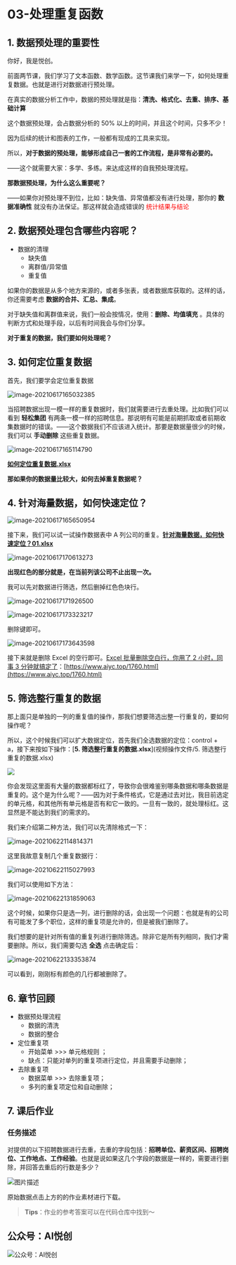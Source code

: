# 03-处理重复函数

## 1. 数据预处理的重要性

你好，我是悦创。

前面两节课，我们学习了文本函数、数学函数。这节课我们来学一下，如何处理重复数据。也就是进行对数据进行预处理。

在真实的数据分析工作中，数据的预处理就是指：**清洗、格式化、去重、排序、基础计算**

这个数据预处理，会占数据分析的 50% 以上的时间，并且这个时间，只多不少！

因为后续的统计和图表的工作，一般都有现成的工具来实现。

所以，**对于数据的预处理，能够形成自己一套的工作流程，是非常有必要的。**

——这个就需要大家：多学、多练。来达成这样的自我预处理流程。



**那数据预处理，为什么这么重要呢？**

——如果你对预处理不到位，比如：缺失值、异常值都没有进行处理，那你的 **数据准确性** 就没有办法保证。那这样就会造成错误的 <font color="red">统计结果与结论</font>



## 2. 数据预处理包含哪些内容呢？

- 数据的清理
    - 缺失值
    - 离群值/异常值
    - 重复值

如果你的数据是从多个地方来源的，或者多张表，或者数据库获取的。这样的话，你还需要考虑 **数据的合并、汇总、集成**。

对于缺失值和离群值来说，我们一般会按情况，使用：**删除、均值填充** 。具体的判断方式和处理手段，以后有时间我会与你们分享。

**对于重复的数据，我们要如何处理呢？**



## 3. 如何定位重复数据

首先，我们要学会定位重复数据

![image-20210617165032385](README.assets/image-20210617165032385.png)

当招聘数据出现一模一样的重复数据时，我们就需要进行去重处理。比如我们可以看到 **轻松集团** 有两条一模一样的招聘信息。那说明有可能是前期抓取或者前期收集数据时的错误。——这个数据我们不应该进入统计。那要是数据量很少的时候，我们可以 **手动删除** 这些重复数据。

![image-20210617165114790](README.assets/image-20210617165114790.png)

[**如何定位重复数据.xlsx**](视频操作文件/如何定位重复数据.xlsx)

**那如果你的数据量比较大，如何去掉重复数据呢？**



## 4. 针对海量数据，如何快速定位？

![image-20210617165650954](README.assets/image-20210617165650954.png)

接下来，我们可以试一试操作数据表中 A 列公司的重复。[**针对海量数据，如何快速定位？01.xlsx**](视频操作文件/针对海量数据，如何快速定位？01.xlsx)

![image-20210617170613273](README.assets/image-20210617170613273.png)

**出现红色的部分就是，在当前列该公司不止出现一次。**

我可以先对数据进行筛选，然后删掉红色色块行。

![image-20210617171926500](README.assets/image-20210617171926500.png)

![image-20210617173323217](README.assets/image-20210617173323217.png)

删除键即可。

![image-20210617173643598](README.assets/image-20210617173643598.png)

接下来就是删除 Excel 的空行即可。[Excel 批量删除空白行，你用了 2 小时，同事 3 分钟就搞定了](https://www.aiyc.top/1760.html)：[https://www.aiyc.top/1760.html](https://www.aiyc.top/1760.html)



## 5. 筛选整行重复的数据

那上面只是单独的一列的重复值的操作，那我们想要筛选出整一行重复的，要如何操作呢？

所以，这个时候我们可以扩大数据定位，首先我们全选数据的定位：control + a，接下来按如下操作：[**5. 筛选整行重复的数据.xlsx**](视频操作文件/5. 筛选整行重复的数据.xlsx)

![](README.assets/01.gif)

你会发现这里面有大量的数据都标红了，导致你会很难鉴别哪条数据和哪条数据是重复的。这个是为什么呢？——因为对于条件格式，它是通过去对比，我目前选定的单元格，和其他所有单元格是否有和它一致的。一旦有一致的，就处理标红。这显然是不能达到我们的需求的。

我们来介绍第二种方法，我们可以先清除格式一下：

![image-20210622114814371](README.assets/image-20210622114814371.png)

这里我故意复制几个重复数据行：

![image-20210622115027993](README.assets/image-20210622115027993.png)

我们可以使用如下方法：

![image-20210622131859063](README.assets/image-20210622131859063.png)

这个时候，如果你只是选一列，进行删除的话，会出现一个问题：也就是有的公司有可能发了多个职位，这样的重复项是允许的，但是被我们删除了。



我们想要的是针对所有值的重复列进行删除筛选。除非它是所有列相同，我们才需要删除。所以，我们需要勾选 **全选** 点击确定后：

![image-20210622133353874](README.assets/image-20210622133353874.png)

可以看到，刚刚标有颜色的几行都被删除了。



## 6. 章节回顾

- 数据预处理流程
    - 数据的清洗
    - 数据的整合
- 定位重复项
    - 开始菜单 >>> 单元格规则 ；
    - 缺点：只能对单列的重复项进行定位，并且需要手动删除；
- 去除重复项
    - 数据菜单 >>> 去除重复项；
    - 多列的重复项定位和自动删除；



## 7. 课后作业

### 任务描述

对提供的以下招聘数据进行去重，去重的字段包括：**招聘单位、薪资区间、招聘岗位、工作地点、工作经验**。也就是说如果这几个字段的数据是一样的，需要进行删除，并回答去重后的行数是多少？

![图片描述](README.assets/6009444209786d4f08610511.jpg)

原始数据点击上方的的作业素材进行下载。

> **Tips**：作业的参考答案可以在代码仓库中找到～



## 公众号：AI悦创

![公众号：AI悦创](README.assets/20210611150938921.jpg)
